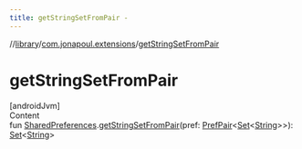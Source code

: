 ```yaml
---
title: getStringSetFromPair -
---
```

//[library](../../index.md)/[com.jonapoul.extensions](index.md)/[getStringSetFromPair](get-string-set-from-pair.md)



# getStringSetFromPair  
[androidJvm]  
Content  
fun [SharedPreferences](https://developer.android.com/reference/kotlin/android/content/SharedPreferences.html).[getStringSetFromPair](get-string-set-from-pair.md)(pref: [PrefPair](-pref-pair/index.md)<[Set](https://kotlinlang.org/api/latest/jvm/stdlib/kotlin.collections/-set/index.html)<[String](https://kotlinlang.org/api/latest/jvm/stdlib/kotlin/-string/index.html)>>): [Set](https://kotlinlang.org/api/latest/jvm/stdlib/kotlin.collections/-set/index.html)<[String](https://kotlinlang.org/api/latest/jvm/stdlib/kotlin/-string/index.html)>  



